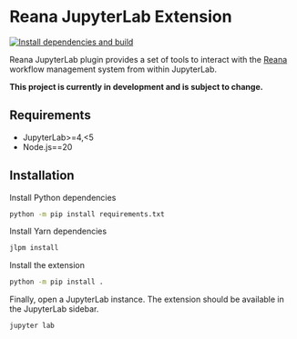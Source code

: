 # Reana JupyterLab Extension
[![Install dependencies and build](https://github.com/vre-hub/reana-jupyterlab-extension/actions/workflows/build.yml/badge.svg)](https://github.com/vre-hub/reana-jupyterlab-extension/actions/workflows/build.yml/badge.svg)

Reana JupyterLab plugin provides a set of tools to interact with the [Reana](https://reanahub.io/) workflow management system from within JupyterLab. 

**This project is currently in development and is subject to change.**

## Requirements
- JupyterLab>=4,<5
- Node.js==20

## Installation
Install Python dependencies
```bash
python -m pip install requirements.txt
```

Install Yarn dependencies
```bash
jlpm install
```

Install the extension
```bash
python -m pip install .
```

Finally, open a JupyterLab instance. The extension should be available in the JupyterLab sidebar.
```bash
jupyter lab
```
